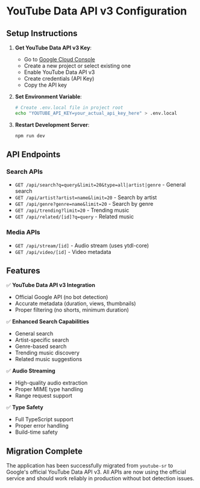 # YouTube Data API v3 Configuration

## Setup Instructions

1. **Get YouTube Data API v3 Key**:
   - Go to [Google Cloud Console](https://console.developers.google.com/)
   - Create a new project or select existing one
   - Enable YouTube Data API v3
   - Create credentials (API Key)
   - Copy the API key

2. **Set Environment Variable**:
   ```bash
   # Create .env.local file in project root
   echo "YOUTUBE_API_KEY=your_actual_api_key_here" > .env.local
   ```

3. **Restart Development Server**:
   ```bash
   npm run dev
   ```

## API Endpoints

### Search APIs
- `GET /api/search?q=query&limit=20&type=all|artist|genre` - General search
- `GET /api/artist?artist=name&limit=20` - Search by artist
- `GET /api/genre?genre=name&limit=20` - Search by genre
- `GET /api/trending?limit=20` - Trending music
- `GET /api/related/[id]?q=query` - Related music

### Media APIs
- `GET /api/stream/[id]` - Audio stream (uses ytdl-core)
- `GET /api/video/[id]` - Video metadata

## Features

✅ **YouTube Data API v3 Integration**
- Official Google API (no bot detection)
- Accurate metadata (duration, views, thumbnails)
- Proper filtering (no shorts, minimum duration)

✅ **Enhanced Search Capabilities**
- General search
- Artist-specific search
- Genre-based search
- Trending music discovery
- Related music suggestions

✅ **Audio Streaming**
- High-quality audio extraction
- Proper MIME type handling
- Range request support

✅ **Type Safety**
- Full TypeScript support
- Proper error handling
- Build-time safety

## Migration Complete

The application has been successfully migrated from `youtube-sr` to Google's official YouTube Data API v3. All APIs are now using the official service and should work reliably in production without bot detection issues.

